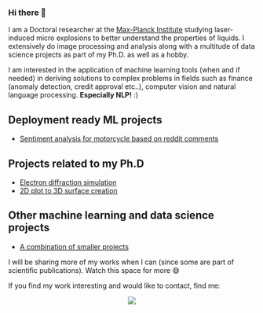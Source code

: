 ### Hi there 👋

I am a Doctoral researcher at the [Max-Planck Institute](https://www.mpsd.mpg.de/en) studying laser-induced micro explosions to better understand the properties of liquids. I extensively do image processing and analysis along with a multitude of data science projects as part of my Ph.D. as well as a hobby. 

I am interested in the application of machine learning tools (when and if needed) in deriving solutions to complex problems in fields such as finance (anomaly detection, credit approval etc..), computer vision and natural language processing. **Especially NLP!** :) 

## Deployment ready ML projects
- [Sentiment analysis for motorcycle based on reddit comments](https://github.com/meghanad-kayanattil/motorcycle-sentiment)

## Projects related to my Ph.D 

- [Electron diffraction simulation](https://github.com/meghanad-kayanattil/Electron-diffraction)
- [2D plot to 3D surface creation](https://github.com/meghanad-kayanattil/2D-to-3D-by-rotation-about-an-axis)

## Other machine learning and data science projects

- [A combination of smaller projects](https://github.com/meghanad-kayanattil/Data_Science_Python_notebooks)


I will be sharing more of my works when I can (since some are part of scientific publications). Watch this space for more 😄

If you find my work interesting and would like to contact, find me: 

<p align='center'>
<a href="https://www.linkedin.com/in/meghanad-kayanattil/"><img src="https://img.shields.io/badge/linkedin-%230077B5.svg?&style=for-the-badge&logo=linkedin&logoColor=white" /></a>
</p>

<!--
**meghanad-kayanattil/meghanad-kayanattil** is a ✨ _special_ ✨ repository because its `README.md` (this file) appears on your GitHub profile.

Here are some ideas to get you started:

- 🔭 I’m currently working on ...
- 🌱 I’m currently learning ...
- 👯 I’m looking to collaborate on ...
- 🤔 I’m looking for help with ...
- 💬 Ask me about ...
- 📫 How to reach me: ...
- 😄 Pronouns: ...
- ⚡ Fun fact: ...
-->
